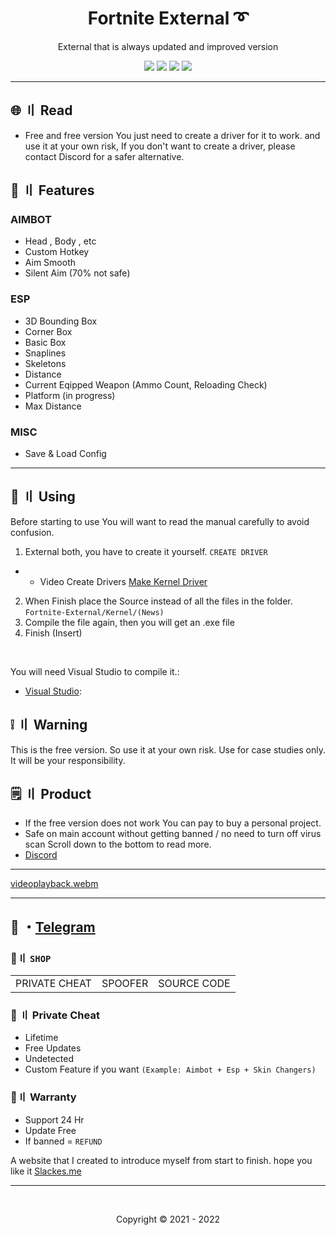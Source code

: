 <h1 align="center">
  Fortnite External ➰
</h1>

<p align="center">
  External that is always updated and improved version
</p>



<p align="center">
  <img src="https://img.shields.io/github/languages/top/Slackes/Fortnite-External?style=flat-square"/>
  <img src="https://img.shields.io/github/last-commit/Slackes/Fortnite-External?style=flat-square"/>
  <img src="https://sonarcloud.io/api/project_badges/measure?project=Slackes_Fortnite-External&metric=ncloc"/>
  <img src="https://img.shields.io/github/stars/Slackes/Fortnite-External?color=5ac18e&label=Stars&style=flat-square"/>

</p>

---

## <a id="content"></a>🌐 〢 Read
- Free and free version You just need to create a driver for it to work. and use it at your own risk, If you don't want to create a driver, please contact Discord for a safer alternative.

## <a id="features"></a>🔰 〢 Features

 
### AIMBOT
- Head , Body , etc
- Custom Hotkey 
- Aim Smooth 
- Silent Aim (70% not safe)

### ESP
- 3D Bounding Box  
- Corner Box
- Basic Box
- Snaplines
- Skeletons
- Distance
- Current Eqipped Weapon (Ammo Count, Reloading Check)
- Platform (in progress)
- Max Distance

### MISC
- Save & Load Config




---

## <a id="setup"></a> 📁 〢 Using

Before starting to use You will want to read the manual carefully to avoid confusion.

1. External both, you have to create it yourself. `CREATE DRIVER`
- - Video Create Drivers [Make Kernel Driver](https://youtube.com/playlist?list=PLQURoBilKBnwa3gPTTl1hlNCHYU8CI0HR)
2. When Finish place the Source instead of all the files in the folder. `Fortnite-External/Kernel/(News)`
3. Compile the file again, then you will get an .exe file
4. Finish (Insert)

<br>

  
   You will need Visual Studio to compile it.:

- [Visual Studio](https://visualstudio.microsoft.com/):



## <a id="warn"></a> ❕ 〢 Warning 
 This is the free version. So use it at your own risk. Use for case studies only. It will be your responsibility.

  
## <a id="setup2"></a> 🗒 〢 Product
- If the free version does not work You can pay to buy a personal project.
- Safe  on main account without getting banned / no need to turn off virus scan Scroll down to the bottom to read more.
- [Discord](https://discord.gg/MBTkVcJefp) 

---

[videoplayback.webm](https://user-images.githubusercontent.com/94861415/210275398-c9e3ed89-d764-447f-b4c8-862e53c0480f.webm)

--- 
 
## 💬 ・[Telegram](https://t.me/Slackes) 

 ### 🛒〢 `SHOP`
 
<table>
<tr>
	<td> PRIVATE CHEAT
	<td> SPOOFER
	<td> SOURCE CODE
</table>

  
### 🥊 〢 Private Cheat

- Lifetime 
- Free Updates 
- Undetected
- Custom Feature if you want `(Example: Aimbot + Esp + Skin Changers)`

### 📌〢 Warranty

- Support 24 Hr
- Update Free
- If banned = `REFUND`

A website that I created to introduce myself from start to finish. hope you like it [Slackes.me](http://slackes.me/)

---


  <br>

<p align="center">
  Copyright © 2021 - 2022
<br>

